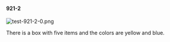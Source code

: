#### 921-2
![test-921-2-0.png](https://github.com/lil-lab/nlvr/raw/master/nlvr/test/images/6/test-921-2-0.png "test-921-2-0.png")

There is a box with five items and the colors are yellow and blue.